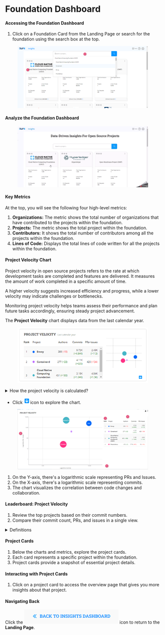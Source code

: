 # Foundation Dashboard

#### Accessing the Foundation Dashboard

1. Click on a Foundation Card from the Landing Page or search for the foundation using the search box at the top.

<figure><img src="../../../../.gitbook/assets/2023-08-28_14h00_51.png" alt=""><figcaption></figcaption></figure>

#### Analyze the Foundation Dashboard



<figure><img src="../../../../.gitbook/assets/2023-08-28_19h12_23.gif" alt=""><figcaption></figcaption></figure>

#### Key Metrics

At the top, you will see the following four high-level metrics:

1. **Organizations:** The metric shows the total number of organizations that have contributed to the projects within the foundation.
2. **Projects:** The metric shows the total project within the foundation.
3. **Contributors:** It shows the total number of contributors among all the projects within the foundation.
4. **Lines of Code:** Displays the total lines of code written for all the projects within the foundation.

#### Project Velocity Chart

Project velocity in open source projects refers to the rate at which development tasks are completed and features are delivered. It measures the amount of work completed in a specific amount of time.

A higher velocity suggests increased efficiency and progress, while a lower velocity may indicate challenges or bottlenecks.

Monitoring project velocity helps teams assess their performance and plan future tasks accordingly, ensuring steady project advancement.

The **Project Velocity** chart displays data from the last calendar year.&#x20;

<figure><img src="../../../../.gitbook/assets/image (1) (1) (1).png" alt=""><figcaption></figcaption></figure>

<details>

<summary>How the project velocity is calculated?</summary>

The velocity is calculated based on the activity in the project. The logarithmic values of these metrics are used to normalize the data and make it easier to compare across different projects.

`The most common base for logarithms is 10. In this case, the logarithm gives you the power to which 10 must be raised to obtain the given number.`

`Example: log₁₀(100) = 2, because 10² = 100. In this case, the logarithm base 10 of 100 is 2, because 10 raised to the power of 2 equals 100.`

`Another example: log₁₀(1000) = 3, because 10³ = 1000.`

To compute velocity, the following metrics are used:

* Commits: Total number of commits
* Pull Requests: The number of pull requests opened
* Issues: The number of issues opened
* Contributors: The total number of contributors who made the above kinds of contributions (i.e. Commits, Pull Requests, Issues)



</details>

* Click ![](<../../../../.gitbook/assets/image (2).png>)icon to explore the chart.

<figure><img src="../../../../.gitbook/assets/2023-08-28_19h47_00.png" alt=""><figcaption></figcaption></figure>

1. On the Y-axis, there's a logarithmic scale representing PRs and Issues.
2. On the X-axis, there's a logarithmic scale representing commits.
3. The chart visualizes the correlation between code changes and collaboration.

#### Leaderboard: Project Velocity

1. Review the top projects based on their commit numbers.
2. Compare their commit count, PRs, and issues in a single view.

<details>

<summary>Definitions</summary>

* **Authors** are defined as a number of distinct commits/changesets authors across all project repositories.
* **Issues** value is defined as a number of distinct issues/bugs/emails (depending on data source type, like GitHub, Gerrint, Linux Kernel mail archives, etc.).
* **PRs** value is defined as a number of distinct Pull Requests/Merge Requests (depending on data source type).
* Chart uses the logarithmic scale number of commits for the X-axis, the logarithmic scale number of the sum of issues and PRs for the Y-axis, and the square root of the number of authors for the bubble size.

</details>

#### Project Cards

1. Below the charts and metrics, explore the project cards.
2. Each card represents a specific project within the foundation.
3. Project cards provide a snapshot of essential project details.

#### Interacting with Project Cards

1. Click on a project card to access the overview page that gives you more insights about that project.

#### Navigating Back

Click the <img src="../../../../.gitbook/assets/image (1) (1).png" alt="" data-size="original"> icon to return to the **Landing Page**.
